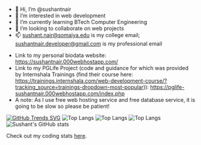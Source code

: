 - 👋 Hi, I’m @sushantnair
- 👀 I’m interested in web development
- 🌱 I’m currently learning BTech Computer Engineering
- 💞️ I’m looking to collaborate on web projects
- 📫 sushant.nair@somaiya.edu is my college email; sushantnair.developer@gmail.com is my professional email

<!---
sushantnair/sushantnair is a ✨ special ✨ repository because its `README.md` (this file) appears on your GitHub profile.
You can click the Preview link to take a look at your changes.
--->

- Link to my personal biodata website: https://sushantnair.000webhostapp.com/
- Link to my PGLife Project (code and guidance for which was provided by Internshala Trainings (find their course here: https://trainings.internshala.com/web-development-course/?tracking_source=trainings-dropdown-most-popular)): https://pglife-sushantnair.000webhostapp.com/index.php
- A note: As I use free web hosting service and free database service, it is going to be slow so please be patient!
  
[![GitHub Trends SVG](https://api.githubtrends.io/user/svg/sushantnair/langs)](https://githubtrends.io) ![Top Langs](https://github-readme-stats.vercel.app/api/top-langs/?username=sushantnair) ![Top Langs](https://github-readme-stats.vercel.app/api/top-langs/?username=sushantnair&layout=donut) ![Top Langs](https://github-readme-stats.vercel.app/api/top-langs/?username=sushantnair&layout=pie) ![Sushant's GitHub stats](https://github-readme-stats.vercel.app/api?username=sushantnair&show=reviews,discussions_started,discussions_answered,prs_merged,prs_merged_percentage&show_icons=true) 

Check out my coding stats <a href="https://www.githubwrapped.io/sushantnair">here</a>. 
